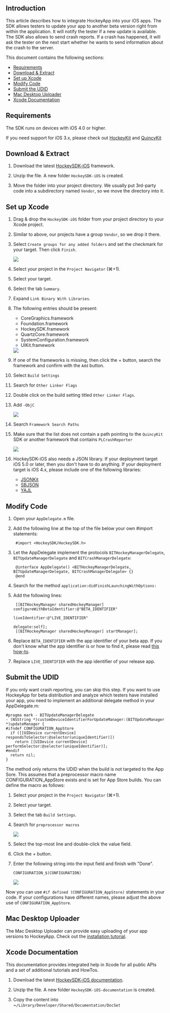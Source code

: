 
## Introduction

This article describes how to integrate HockeyApp into your iOS apps. The SDK allows testers to update your app to another beta version right from within the application. It will notify the tester if a new update is available. The SDK also allows to send crash reports. If a crash has happened, it will ask the tester on the next start whether he wants to send information about the crash to the server.

This document contains the following sections:

- [Requirements](#requirements)
- [Download & Extract](#download)
- [Set up Xcode](#xcode)
- [Modify Code](#modify)
- [Submit the UDID](#udid)
- [Mac Desktop Uploader](#mac)
- [Xcode Documentation](#documentation)

<a id="requirements"></a> 
## Requirements

The SDK runs on devices with iOS 4.0 or higher.

If you need support for iOS 3.x, please check out [HockeyKit](http://support.hockeyapp.net/kb/client-integration/beta-distribution-on-ios-hockeykit) and [QuincyKit](http://support.hockeyapp.net/kb/client-integration/crash-reporting-on-ios-quincykit)

<a id="download"></a> 
## Download & Extract

1. Download the latest [HockeySDK-iOS](https://github.com/bitstadium/HockeySDK-iOS/downloads) framework.

2. Unzip the file. A new folder `HockeySDK-iOS` is created.

3. Move the folder into your project directory. We usually put 3rd-party code into a subdirectory named `Vendor`, so we move the directory into it.

<a id="xcode"></a> 
## Set up Xcode

1. Drag & drop the `HockeySDK-iOS` folder from your project directory to your Xcode project.

2. Similar to above, our projects have a group `Vendor`, so we drop it there.

3. Select `Create groups for any added folders` and set the checkmark for your target. Then click `Finish`.

    <img src="XcodeCreateGroups_normal.png"/>

4. Select your project in the `Project Navigator` (⌘+1).

5. Select your target.

6. Select the tab `Summary`.

7. Expand `Link Binary With Libraries`.

8. The following entries should be present:
    * CoreGraphics.framework
    * Foundation.framework
    * HockeySDK.framework
    * QuartzCore.framework
    * SystemConfiguration.framework
    * UIKit.framework
    
    <img src="XcodeFrameworks1_normal.png"/>

9. If one of the frameworks is missing, then click the + button, search the framework and confirm with the `Add` button.

10. Select `Build Settings`

11. Search for `Other Linker Flags`

12. Double click on the build setting titled `Other Linker Flags`.

13. Add `-ObjC`
    
    <img src="XcodeOtherLinkerFlags_normal.png"/>

14. Search `Framework Search Paths`

15. Make sure that the list does not contain a path pointing to the `QuincyKit` SDK or another framework that contains `PLCrashReporter`
    
    <img src="XcodeFrameworkSearchPath_normal.png"/>

15. HockeySDK-iOS also needs a JSON library. If your deployment target iOS 5.0 or later, then you don't have to do anything. If your deployment target is iOS 4.x, please include one of the following libraries:
    * [JSONKit](https://github.com/johnezang/JSONKit)
    * [SBJSON](https://github.com/stig/json-framework)
    * [YAJL](https://github.com/gabriel/yajl-objc)


<a id="modify"></a> 
## Modify Code

1. Open your `AppDelegate.m` file.

2. Add the following line at the top of the file below your own #import statements:

        #import <HockeySDK/HockeySDK.h>

3. Let the AppDelegate implement the protocols `BITHockeyManagerDelegate`, `BITUpdateManagerDelegate` and `BITCrashManagerDelegate`:

        @interface AppDelegate() <BITHockeyManagerDelegate, BITUpdateManagerDelegate, BITCrashManagerDelegate> {}
        @end

4. Search for the method `application:didFinishLaunchingWithOptions:`

5. Add the following lines:

        [[BITHockeyManager sharedHockeyManager] configureWithBetaIdentifier:@"BETA_IDENTIFIER"
                                                             liveIdentifier:@"LIVE_IDENTIFIER"
                                                                   delegate:self];
        [[BITHockeyManager sharedHockeyManager] startManager];

6. Replace `BETA_IDENTIFIER` with the app identifier of your beta app. If you don't know what the app identifier is or how to find it, please read [this how-to](http://support.hockeyapp.net/kb/how-tos/how-to-find-the-app-identifier). 

7. Replace `LIVE_IDENTIFIER` with the app identifier of your release app.

<a id="udid"></a> 
## Submit the UDID

If you only want crash reporting, you can skip this step. If you want to use HockeyApp for beta distribution and analyze which testers have installed your app, you need to implement an additional delegate method in your AppDelegate.m:

    #pragma mark - BITUpdateManagerDelegate
    - (NSString *)customDeviceIdentifierForUpdateManager:(BITUpdateManager *)updateManager {
    #ifndef CONFIGURATION_AppStore
      if ([[UIDevice currentDevice] respondsToSelector:@selector(uniqueIdentifier)])
        return [[UIDevice currentDevice] performSelector:@selector(uniqueIdentifier)];
    #endif
      return nil;
    }
  
The method only returns the UDID when the build is not targeted to the App Sore. This assumes that a preprocessor macro name CONFIGURATION_AppStore exists and is set for App Store builds. You can define the macro as follows:

1. Select your project in the `Project Navigator` (⌘+1).

2. Select your target.

3. Select the tab `Build Settings`.

4. Search for `preprocessor macros`

    <img src="XcodeMacros1_normal.png"/>

5. Select the top-most line and double-click the value field.

6. Click the + button.

7. Enter the following string into the input field and finish with "Done".<pre><code>CONFIGURATION_$(CONFIGURATION)</code></pre>

    <img src="XcodeMacros2_normal.png"/>

Now you can use `#if defined (CONFIGURATION_AppStore)` statements in your code. If your configurations have different names, please adjust the above use of `CONFIGURATION_AppStore`.

<a id="mac"></a> 
## Mac Desktop Uploader

The Mac Desktop Uploader can provide easy uploading of your app versions to HockeyApp. Check out the [installation tutorial](Guide-Installation-Mac-App).

<a id="documentation"></a> 
## Xcode Documentation

This documentation provides integrated help in Xcode for all public APIs and a set of additional tutorials and HowTos.

1. Download the latest [HockeySDK-iOS documentation](https://github.com/bitstadium/HockeySDK-iOS/downloads).

2. Unzip the file. A new folder `HockeySDK-iOS-documentation` is created.

3. Copy the content into ~`/Library/Developer/Shared/Documentation/DocSet`
